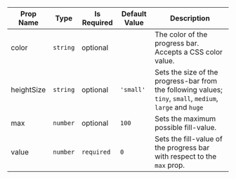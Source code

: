 | Prop Name | Type | Is Required | Default Value | Description |
|-|-|-|-|-|
| color| `string`| optional| | The color of the progress bar. Accepts a CSS color value.|
| heightSize| `string`| optional| `'small'`| Sets the size of the progress-bar from the following values; `tiny`, `small`, `medium`, `large` and `huge`|
| max| `number`| optional| `100`| Sets the maximum possible fill-value.|
| value| `number`| `required`| `0`| Sets the fill-value of the progress bar with respect to the `max` prop.|